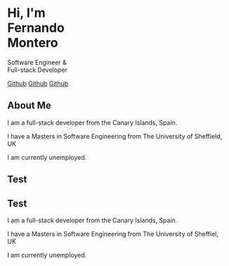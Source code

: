 <div class="section text-paragraph">
<div class="w-full max-w-screen-lg mx-auto p-8">
<h1>Hi, I'm <br />
Fernando <br />
Montero</h1>
<p>Software Engineer & <br />Full-stack Developer</p>
<a href="#" class="btn">Github</a>
 <a href="#" class="btn">Github</a>
<a href="#" class="btn">Github</a>
</div>
</div>

<div class="sectionAlt  text-paragraph">
<div class="w-full max-w-screen-lg mx-auto p-8">
<h2>About Me</h2>
<p>I am a full-stack developer from the Canary Islands, Spain.</p>
   
<p>   I have a Masters in Software Engineering from The University of Sheffield, UK</p>
   
<p>   I am currently unemployed.</p>
</div> 
</div>

<div class="section  text-paragraph">
<div class="w-full max-w-screen-lg mx-auto p-8">
<h2>Test</h2>
<div class="card">
<h2>Test</h2>
<p>I am a full-stack developer from the Canary Islands, Spain.</p>
   
<p>   I have a Masters in Software Engineering from The University of Sheffiel, UK</p>
   
<p>   I am currently unemployed.</p>
</div> 
</div>
</div>